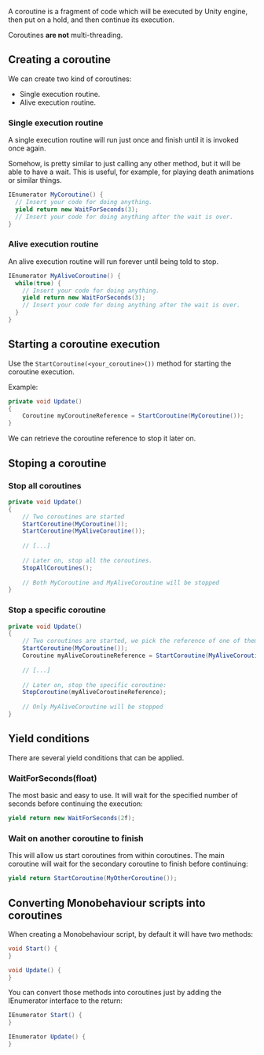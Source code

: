 A coroutine is a fragment of code which will be executed by Unity engine, then put on a hold, and then continue its execution.

Coroutines **are not** multi-threading.

## Creating a coroutine

We can create two kind of coroutines:

- Single execution routine.
- Alive execution routine.

### Single execution routine

A single execution routine will run just once and finish until it is invoked once again. 

Somehow, is pretty similar to just calling any other method, but it will be able to have a wait. 
This is useful, for example, for playing death animations or similar things.

```C#
IEnumerator MyCoroutine() {
  // Insert your code for doing anything.
  yield return new WaitForSeconds(3);
  // Insert your code for doing anything after the wait is over.
}
```

### Alive execution routine

An alive execution routine will run forever until being told to stop.

```C#
IEnumerator MyAliveCoroutine() {
  while(true) {
    // Insert your code for doing anything.
    yield return new WaitForSeconds(3);
    // Insert your code for doing anything after the wait is over.
  }
}
```

## Starting a coroutine execution

Use the ``StartCoroutine(<your_coroutine>())`` method for starting the coroutine execution.

Example:

```C#
private void Update()
{
    Coroutine myCoroutineReference = StartCoroutine(MyCoroutine());
}
```

We can retrieve the coroutine reference to stop it later on.

## Stoping a coroutine

### Stop all coroutines

```C#
private void Update()
{
    // Two coroutines are started
    StartCoroutine(MyCoroutine());
    StartCoroutine(MyAliveCoroutine());
    
    // [...]
    
    // Later on, stop all the coroutines.
    StopAllCoroutines();
    
    // Both MyCoroutine and MyAliveCoroutine will be stopped
}
```

### Stop a specific coroutine

```C#
private void Update()
{
    // Two coroutines are started, we pick the reference of one of them
    StartCoroutine(MyCoroutine());
    Coroutine myAliveCoroutineReference = StartCoroutine(MyAliveCoroutine());
    
    // [...]
    
    // Later on, stop the specific coroutine:
    StopCoroutine(myAliveCoroutineReference);
    
    // Only MyAliveCoroutine will be stopped
}
```

## Yield conditions

There are several yield conditions that can be applied.

### WaitForSeconds(float)

The most basic and easy to use. It will wait for the specified number of seconds before continuing the execution:

```C#
yield return new WaitForSeconds(2f);
```

### Wait on another coroutine to finish

This will allow us start coroutines from within coroutines. The main coroutine will wait for the secondary coroutine to finish before continuing:

```C#
yield return StartCoroutine(MyOtherCoroutine());
```

## Converting Monobehaviour scripts into coroutines

When creating a Monobehaviour script, by default it will have two methods:

```C#
void Start() {
}

void Update() {
}
```

You can convert those methods into coroutines just by adding the IEnumerator interface to the return:

```C#
IEnumerator Start() {
}

IEnumerator Update() {
}
```
